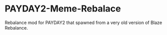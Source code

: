 # PAYDAY2-Meme-Rebalace
Rebalance mod for PAYDAY2 that spawned from a very old version of Blaze Rebalance.
